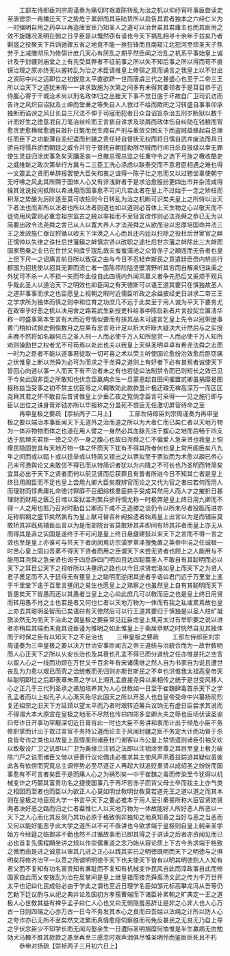 <!-- { "loadSidebar": true } -->
　　工部左侍郎臣刘宗周谨奏为痛切时艰直陈转乱为治之机以仰纾宵旰事臣尝读史至唐徳宗一再播迁天下之势危于累卵而其臣陆贽所以启告其君者独本之六经仁义为一时强明自用之药卒以再造唐室臣乃知圣人之道可以治世虽其君庸主也而其臣用之效不旋踵况圣明在御之日乎臣是以慨然窃有请也今天下祸乱相寻十余年于兹矣乃者剿宼之役聚天下兵饷驰骤五省之地竟不能一挫狂锋而且南窥江北犯河至烦圣天子焦劳于上减膳彻乐为修弭计庻几天心有厌乱之期乎然臣闻之治乱之机系乎事始皇上诚计及于封疆则庙堂之上有先受其弊者不征前事之所以失不知后事之所以得而苟不直镜治理之原亦终无以握转乱为治之术臣请推皇上修弭之意而诵言之我皇上以不世出之资际中兴之运即位之初鋭意太平直欲跻一世而唐虞三代之甚盛心也至于二帝三王所以治天下之道犹未暇一一讲求致施为次第之间多有未得其要领者于是耳目叅于近侍腹心寄于干城治术尚以刑名政体归之丛脞天下事不觉日底于坏故自厂卫司讥访而告许之风炽自诏狱及士绅而堂亷之等失自人人救过不给而欺罔之习转盛自事事仰承独断而谄谀之风日长自三尺法不伸于司宼而犯者日众自诏旨杂治五刑岁断狱以数千计而好生之徳意冺自刀笔治丝纶而王言亵自诛求及琐屑而政体伤自纠劾在钱粮而官愈贪吏愈横赋愈逋自敲扑日繁而民生瘁自严刑与重敛交困天下而盗贼益蜂起自总理任而臣下之功能薄自监纪遣而封疆之责任轻自督抚无权而将日懦自武弁废法而兵日骄自将懦兵骄而朝廷之威令并穷于督抚自朝廷勒限尽贼而行间日杀良报级以幸无罪使生灵益归涂炭事急矣天牖圣衷一旦撤总理总监之任重守令之选下弓旌之檄收酷吏之威维新之政次第举行方冀与二三臣工洗心涤虑以联泰交而不意君臣相遇之难也得一文震孟之贤而单辞报罢使大臣失和衷之谊得一陈子壮之忠而又以过戅坐辜使朝宁无吁咈之风此其所闗于国体人心又有非浅鲜者于是求治愈殷纷更四出市井杂流咸得操其讹说投闲抵隙以希进用而国事愈不可问凡若此者在皇上不过始于一念之矫枉而积渐之势酿为厉阶遂至莫可收拾则今日转乱为治之机断可识矣夫皇上之所恃以治天下者法也而非所以法者也所以法者则道也如以道则必首体上天生物之心以敬天而不徒倚用风雷则必重念祖宗监古之綂以率祖而不至轻言改作则必法尧舜之恭已无为以简要出政令法尧舜之舎已从人以寛大养人才法尧舜之从欲而治以忠厚培国命并法三王之发政施仁亟议拊循以收天下泮涣之人心而且还内廷以扫除之役杜后世宧官之衅正懦帅以失律之诛杜后世藩鎭之衅慎宗贤以改职之途杜后世宗藩之衅除此三大衅而国家苞桑之业已在世世又何虞乎宼乱哉夫蚩蚩潢池之众皆赤子之顚连而无告者也皇上但下尺一之诏痛言前日所以致寇之由与今日不忍轻弃斯民之意遣廷臣赍内帑巡行郡国为招抚使以招其无罪而流亡者一面陈师险隘坚壁清野听其穷而自解来归诛渠之外犹可不杀一人不损一矢而毕此役自此四境内外闻风慕义者争先恐后又奚烦于观兵乎哉此圣人以道治天下之明效也抑臣闻之有天徳斯可以语王道其要只在慎独故圣人之道非事事而求之也臣愿皇上视朝之暇时近儒臣听政之余益披经史日讲求二帝三王之学求所为独体而慎之则中和位育之功庶几不远于此矣至于用人诚为平天下要务尤在致审乎好恶之机以决用舎之路若武生新授吏科给事中陈启新者片言投契立置淸华称一时盛事第本生言有大而近夸情似要而有挟其品未可遽言乞皇上先令以冠带歴事黄门稍如试御史例俟数月之后果有忠言竒计足以折大奸断大疑决大计然后与之实授未晩不然将如名器何古之圣人刑一人而必使千万人知所惩赏一人而必使千万人知所劝则操励世之权者尤不可苟焉以处此也夫以我皇上天纵圣明卓卓有希尧法舜之志而一时为之臣者不能以道事君徒取一切可喜之术以荧主听使国论愈纷治效愈后臣窃痛之伏惟皇上断以尧舜为必可为而求之于尧舜之道则上有好者下必有甚焉者诚使天下皆回心向道以事一人而天下有不治者未之有也若徒曰法制禁令而已则短长之效已见于今矣此固非臣之所敢知也伏念臣羸病余生一旦蒙恩起自田间擢置贰卿虽捐糜曷图报称兹当受事之初不禁主忧臣辱之义輙敢効此款款虽计极迂疎无禆高深万一而区区尧舜其君之怀不敢自后昔贤惟皇上少垂乙夜之覧倘念臣言可采得一一见之施行即与臣以出位之诛身膏斧钺亦所以毕报称之分虽死不恨臣无任激切屏营待命之至
　　再申皇极之要疏【崇祯丙子二月上】
　　工部左侍郎臣刘宗周谨奏为再申皇极之要以端治本事臣闻天下无道外之治而道之所以为大者仁而已矣仁者以天地万物为一体非物物而体之也道在用人譬之一身然必其血脉先注于腹心之地而后畅于四支达于肌理夫君臣一徳之交亦一身之腹心也故曰尧舜之仁不徧爱人急亲贤也我皇上恫瘝民隐固尝具有天地万物一体之怀而天下犹有不得其所者何也皇上常用阁臣矣八九年之间而或以瓯卜或以廷举或以特简又错出之以票拟至于票拟而为术愈以疎已帝心己未可慿舆论又未敢信不得已而从特简识者犹以为内降之不可长也乃圣明而特简矣宜其必出于天下之贤者而何以前见贤而后获罪且有昔者所进今日不知其亡者是皇上终日用阁臣而不足也皇上尝用九卿大臣矣既辨官而论之又代为官之者曰若何而用人而理财而惇典庸礼命徳讨罪靡不巨细综核羣臣拱手受成耳然用人而人才之摧折日甚理财而财用之匮乏日増以至狱滥刑繁兵骄将懦尤称一时极弊是皇上终日用九卿而不得一人之用也若乃召对时勤自公卿而下咸不乏造膝之谈仍令以所未尽者投匦而进亦足称熙朝之盛节矣然孰有为皇上献可替否补阙拾遗者始焉皇上出言以为是而辅臣莫敢矫其非旣焉辅臣出言以为是而部院台省莫敢矫其非即间有矫其非者而皇上亦无从而得其是非之实国是遂终于不可问是皇上终日悬鼗建鼓以来天下之言而不得一言之效也至是皇上亦谁可与共天下者闵闵焉访宗潢罗草泽搜兔置之英叅中涓之任诚极一时苦心皇上固曰吾苐不得天下贤者而用之臣谓天下未尝无贤者也顾上之人能用与不能用耳尧舜之急亲贤也询于四岳辟四门明四目达四聪葢圣人不敢自有其聪明而必以天下之耳目公天下之视听所以决壅闭之路也以今日求贤若渴如皇上而天下之为贤人君子褁足而不入于廷得无有壅皇上之聪明而逆闭其途者乎语曰君门远于万里堂上逺于千里堂下逺于百里言壅闭之易生也愿皇上之熟察之也虽然皇上自有其聪明而天下皆愚矣天下皆愚而还以其愚者当皇上之心曰此庶几可以敎而臣之也是皇上终日用贤而转用愚不肖之士也若是者又何也仁者以天地万物为一体而有我之私或累焉故也皇上亦去其聪明圣智而已矣语曰有天徳然后可以行王道其要归于慎独是以圣人紸纩凝旒淡然无为而天下治此之谓皇极之要臣常见廷臣虑皇上焦劳太过有举职要之说以进者亦稍启其端而未竟其说臣谨为推明之如此惟皇上于斋居恭黙之时恍然自见其独体而于时保之臣有以知天下之不足治也
　　三申皇极之要疏
　　工部左侍郎臣刘宗周谨奏为三申皇极之要以决万世治安事臣闻古之帝王道统与治綂合而为一故世敎明而人心正天下之所以乆安长治也及其衰也孔孟不得已而分道统之任亦惟是托之空言以留人心之一线而功顾在万世又千百余年有宋诸儒继之然人自为书家自为说且遭世丧乱为力愈以艰已而究之治统散而无归则亦斯世斯民之不幸也洪惟我太祖高皇帝天纵聪明即位之后即表章朱熹之学以上溯孔孟直接尧舜以来相传之统于是世变风移人心之正几于三代列圣承之递加培养其为人心世敎如一日至于崔魏肆毒首杀天下之学孔孟者而以上拟孔子人心澌灭殆尽此固天之所以开圣人也自皇帝受命中兴纂扬前烈复还祖宗之旧天下方延颈以望太平而乃者时艰转迫筹兵议饷无有虚日臣尝求其说而不得谓大本大原宜在皇极之地而不尽然也传曰四郊多垒卿大夫之辱也臣顷伏读圣谕曰夸诈日开事功罕觏深切近日膏肓此一时也大臣不务讲和衷而计出于倾危小臣不务修职掌而计出于救过言官不务持公道而论主于风闻封疆之臣不务定大计而功冒于杀良皆夸诈之类也以故皇上恶情面则诸臣杜门谢客以市公皇上禁馈遗则诸臣引袖交欢以致敬设厂卫之讥即以厂卫为夤缘立注销之法即以注销涂至尊之耳目至皇上极力破除门戸之说而诸臣又借以诬善行议论偶违必推求其主使风声夙着益踪迹其疑似虽彼此各有依傍而究竟总主调停势必至尽逐正人再起大狱追贬羣贤以成绍圣之纷纷而国事愈有不可言者矣臣于是而痛人心之为祸烈矣一中于崔魏之毒而传染至今犹得以机械变诈之巧鬬其富贵功名之捷使国事几于再坏若赤子而背父母士卒而戕主上亦气类之相因而至者也而臣以为欲正人心莫如明世敎明世敎莫若道先王之道以道之而其本则在皇极之地臣观大学一书言平天下之要必推本于用人至引秦誓所称大臣容贤妨贤两者决好恶之路而归之仁者葢惟仁人以天地万物为一体故能好人所好恶人所恶以一天下之人心而化其反侧乃其功必原于格致倘非独知之地真知善之当好与恶之当恶而又何以能好能恶乎此大学之道所以不可不亟讲也今欲求端于皇极则自皇上躬亲圣学始方今经筵之临御非不勤也然不过循故事而已即其得之于讲读之后者亦资闻见而已必也首复先儒程頥坐讲之规以作崇儒重道之念乃始从容论质上下古今务求端于格致之微而由是进之诚意以审其几进之正心以践其实已之明徳既明而天下之明徳与之俱明矣将修齐治平一以贯之所谓明明徳于天下也夫使天下皆有以明其明徳则人人知有君父而不复知有功名富贵知有亷耻而不复知有机械变诈民风自此而淳政事自此而修国家自此而乂安拨乱为治在反掌间是皇上继皇祖而接尧舜禹汤文武之传为千万世开太平也记曰化民成俗必由于学此之谓也至近日理学名臣如邹元标高攀龙冯从吾等仍乞勅下廷议酌与从祀之典并论及国初方孝孺曹端而下诸臣补累朝之旷典定一王之道极人心世敎其益有禆乎孟子曰仁人心也又曰无恻隠羞恶辞让是非之心非人也人心万古一日则四端之心亦万古一日今不务发其本心之良而曰吾姑以法绳之计所以防人心之夸诈亦已无所不至矣然文法繁而真情愈隠伺察胜而苟免反甚民之无良无乃自上导之乎伏念臣少不知学长而无闻沟壑余生一日遭际圣明捐糜何恤惟是半生羸病无由勉効犬马輙不胜其款款之愚至再至三感念时艰声泪俱尽惟圣明怜而鉴臣臣死且不朽
　　恭申对扬疏【崇祯丙子三月初六日上】
